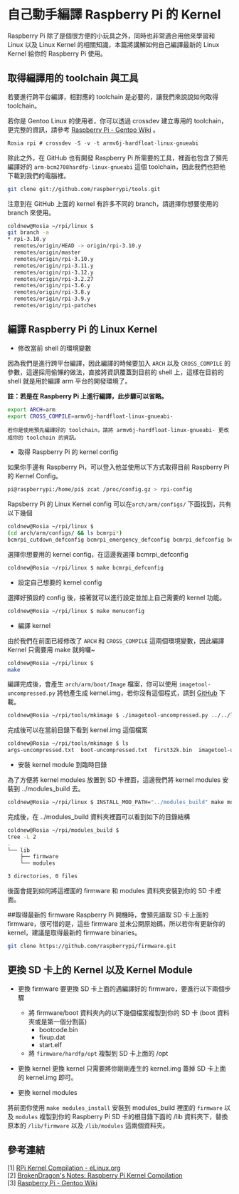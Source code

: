 # 自己動手編譯 Raspberry Pi 的 Kernel

Raspberry Pi 除了是個很方便的小玩具之外，同時也非常適合用他來學習和 Linux 以及 Linux Kernel 的相關知識，本篇將講解如何自己編譯最新的 Linux Kernel 給你的 Raspberry Pi 使用。

## 取得編譯用的 toolchain 與工具


若要進行跨平台編譯，相對應的 toolchain 是必要的，讓我們來說說如何取得 toolchain。

若你是 Gentoo Linux 的使用者，你可以透過 crossdev 建立專用的 toolchain，更完整的資訊，請參考 [Raspberry Pi - Gentoo Wiki](http://wiki.gentoo.org/wiki/Raspberry_Pi) 。


```c
Rosia rpi # crossdev -S -v -t armv6j-hardfloat-linux-gnueabi
```

除此之外，在 GitHub 也有開發 Raspberry Pi 所需要的工具，裡面也包含了預先編譯好的 `arm-bcm2708hardfp-linux-gnueabi` 這個 toolchain，因此我們也把他下載到我們的電腦裡。

```sh
git clone git://github.com/raspberrypi/tools.git
```

注意到在 GitHub 上面的 kernel 有許多不同的 branch，請選擇你想要使用的 branch 來使用。

```sh
coldnew@Rosia ~/rpi/linux $
git branch -a
* rpi-3.10.y
  remotes/origin/HEAD -> origin/rpi-3.10.y
  remotes/origin/master
  remotes/origin/rpi-3.10.y
  remotes/origin/rpi-3.11.y
  remotes/origin/rpi-3.12.y
  remotes/origin/rpi-3.2.27
  remotes/origin/rpi-3.6.y
  remotes/origin/rpi-3.8.y
  remotes/origin/rpi-3.9.y
  remotes/origin/rpi-patches
 ```
## 編譯 Raspberry Pi 的 Linux Kernel

- 修改當前 shell 的環境變數


因為我們是進行跨平台編譯，因此編譯的時候要加入 `ARCH` 以及 `CROSS_COMPILE` 的參數，這邊採用偷懶的做法，直接將資訊覆蓋到目前的 shell 上，這樣在目前的 shell 就是用於編譯 arm 平台的開發環境了。

**註：若是在 Raspberry Pi 上進行編譯，此步驟可以省略。**


```sh
export ARCH=arm
export CROSS_COMPILE=armv6j-hardfloat-linux-gnueabi-
```

```
若你是使用預先編譯好的 toolchain，請將 armv6j-hardfloat-linux-gnueabi- 更改成你的 toolchain 的資訊。
```
- 取得 Raspberry Pi 的 kernel config

如果你手邊有 Raspberry Pi，可以登入他並使用以下方式取得目前 Raspberry Pi 的 Kernel Config。

```sh
pi@raspberrypi:/home/pi$ zcat /proc/config.gz > rpi-config
```

Rapsberry Pi 的 Linux Kernel config 可以在`arch/arm/configs/` 下面找到，共有以下幾個

```sh
coldnew@Rosia ~/rpi/linux $
(cd arch/arm/configs/ && ls bcmrpi*)
bcmrpi_cutdown_defconfig bcmrpi_emergency_defconfig bcmrpi_defconfig bcmrpi_quick_defconfig
```

選擇你想要用的 kernel config，在這邊我選擇 bcmrpi_defconfig

```sh
coldnew@Rosia ~/rpi/linux $ make bcmrpi_defconfig
```

- 設定自己想要的 kernel config

選擇好預設的 config 後，接著就可以進行設定並加上自己需要的 kernel 功能。

```sh
coldnew@Rosia ~/rpi/linux $ make menuconfig
```

- 編譯 kernel

由於我們在前面已經修改了 `ARCH` 和 `CROSS_COMPILE` 這兩個環境變數，因此編譯 Kernel 只需要用 make 就夠囉~

```sh
coldnew@Rosia ~/rpi/linux $
make
```

編譯完成後，會產生 `arch/arm/boot/Image` 檔案，你可以使用 `imagetool-uncompressed.py` 將他產生成 kernel.img，若你沒有這個程式，請到 [GitHub](https://github.com/raspberrypi/tools) 下載。

```sh
coldnew@Rosia ~/rpi/tools/mkimage $ ./imagetool-uncompressed.py ../../linux/arch/arm/boot/Image
```

完成後可以在當前目錄下看到 kernel.img 這個檔案

```sh
coldnew@Rosia ~/rpi/tools/mkimage $ ls
args-uncompressed.txt  boot-uncompressed.txt  first32k.bin  imagetool-uncompressed.py  kernel.img
```
- 安裝 kernel module 到臨時目錄

為了方便將 kernel modules 放置到 SD 卡裡面，這邊我們將 kernel modules 安裝到 ../modules_build 去。

```sh
coldnew@Rosia ~/rpi/linux $ INSTALL_MOD_PATH="../modules_build" make modules_install
```

完成後，在 ../modules_build 資料夾裡面可以看到如下的目錄結構

```sh
coldnew@Rosia ~/rpi/modules_build $
tree -L 2
.
└── lib
    ├── firmware
    └── modules

3 directories, 0 files
```


後面會提到如何將這裡面的 firmware 和 modules 資料夾安裝到你的 SD 卡裡面。

##取得最新的 firmware
Raspberry Pi 開機時，會預先讀取 SD 卡上面的 firmware，很可惜的是，這些 firmware 並未公開原始碼，所以若你有更新你的 kernel，建議是取得最新的 firmware binaries。


```sh
git clone https://github.com/raspberrypi/firmware.git
```

## 更換 SD 卡上的 Kernel 以及 Kernel Module

- 更換 firmware
要更換 SD 卡上面的遇編譯好的 firmware，要進行以下兩個步驟
    - 將 firmware/boot 資料夾內的以下幾個檔案複製到你的 SD 卡 (boot 資料夾或是第一個分割區)
        - bootcode.bin
        - fixup.dat
        - start.elf
    - 將 `firmware/hardfp/opt` 複製到 SD 卡上面的 /opt

- 更換 kernel
更換 kernel 只需要將你剛剛產生的 kernel.img 蓋掉 SD 卡上面的 kernel.img 即可。

- 更換 kernel modules

將前面你使用 `make modules_install` 安裝到 modules_build 裡面的 `firmware` 以及 `modules` 複製到你的 Raspberry Pi SD 卡的根目錄下面的 /lib 資料夾下，替換原本的 `/lib/firmware` 以及 `/lib/modules` 這兩個資料夾。

## 參考連結

[1] [RPi Kernel Compilation - eLinux.org](http://elinux.org/RPi_Kernel_Compilation) <br>
[2] [BrokenDragon's Notes: Raspberry Pi Kernel Compilation](http://bkdragonker.blogspot.tw/2013/03/dvb-module-for-raspberry-pi.html)<br>
[3] [Raspberry Pi - Gentoo Wiki](http://wiki.gentoo.org/wiki/Raspberry_Pi)

